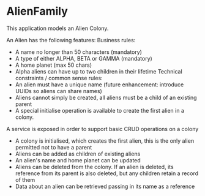 # AlienFamily

This application models an Alien Colony.

An Alien has the following features:
Business rules:
 - A name no longer than 50 characters (mandatory)
 - A type of either ALPHA, BETA or GAMMA (mandatory)
 - A home planet (max 50 chars)
 - Alpha aliens can have up to two children in their lifetime
Technical constraints / common sense rules:
 - An alien must have a unique name (future enhancement: introduce UUIDs so aliens can share names)
 - Aliens cannot simply be created, all aliens must be a child of an existing parent
 - A special initialise operation is available to create the first alien in a colony.

A service is exposed in order to support basic CRUD operations on a colony
 - A colony is initialised, which creates the first alien, this is the only alien permitted not to have a parent
 - Aliens can be added as children of existing aliens
 - An alien's name and home planet can be updated
 - Aliens can be deleted from the colony. If an alien is deleted, its reference from its parent is also deleted, but any children retain a record of them
 - Data about an alien can be retrieved passing in its name as a reference
